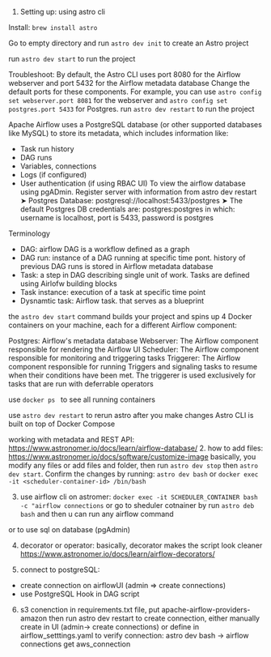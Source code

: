 1. Setting up: using astro cli

Install:
`brew install astro`

Go to empty directory and run `astro dev init` to create an Astro project

run `astro dev start` to run the project 


Troubleshoot: By default, the Astro CLI uses port 8080 for the Airflow webserver and port 5432 for the Airflow metadata database 
Change the default ports for these components. For example, you can use `astro config set webserver.port 8081` for the webserver and `astro config set postgres.port 5433` for Postgres.
run `astro dev restart` to run the project

Apache Airflow uses a PostgreSQL database (or other supported databases like MySQL) to store its metadata, which includes information like:

- Task run history
- DAG runs
- Variables, connections
- Logs (if configured)
- User authentication (if using RBAC UI)
To view the airflow database using pgADmin. Register server with information from astro dev restart
➤ Postgres Database: postgresql://localhost:5433/postgres
➤ The default Postgres DB credentials are: postgres:postgres
in which: username is localhost, port is 5433, password is postgres

Terminology
- DAG: airflow DAG is a workflow defined as a graph
- DAG run: instance of a DAG running at specific time pont. history of previous DAG runs is stored in Airflow metadata database
- Task: a step in DAG describing single unit of work. Tasks are defined using Airlofw building blocks
- Task instance: execution of a task at specific time point
- Dysnamtic task: Airflow task. that serves as a blueprint


the `astro dev start` command builds your project and spins up 4 Docker containers on your machine, each for a different Airflow component:

Postgres: Airflow's metadata database
Webserver: The Airflow component responsible for rendering the Airflow UI
Scheduler: The Airflow component responsible for monitoring and triggering tasks
Triggerer: The Airflow component responsible for running Triggers and signaling tasks to resume when their conditions have been met. The triggerer is used exclusively for tasks that are run with deferrable operators

use `docker ps ` to see all running containers 

use `astro dev restart` to rerun astro after you make changes
Astro CLI is built on top of Docker Compose

working with metadata and REST API: https://www.astronomer.io/docs/learn/airflow-database/
2. how to add files:
https://www.astronomer.io/docs/software/customize-image
basically, you modify any files or add files and folder, then run `astro dev stop` then `astro dev start`. Confirm the changes by running: `astro dev bash` or `docker exec -it <scheduler-container-id> /bin/bash` 

3. use airflow cli on astromer: `docker exec -it SCHEDULER_CONTAINER bash -c "airflow connections`
or go to sheduler cotnainer by run `astro deb bash` and then u can run any airflow command

or to use sql on database (pgAdmin)


4. decorator or operator: basically, decorator makes the script look cleaner https://www.astronomer.io/docs/learn/airflow-decorators/

5. connect to postgreSQL:
- create connection on airflowUI (admin => create connections)
-  use PostgreSQL Hook in DAG script

6. s3 conenction
in requirements.txt file, put apache-airflow-providers-amazon
then run astro dev restart
to create connection, either manually create in UI (admin-> create connections) or define in airflow_setttings.yaml
to verify connection: 
astro dev bash -> airflow connections get aws_connection 
